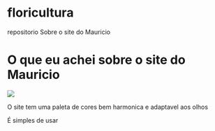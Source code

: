 # floricultura
repositorio Sobre o site do Mauricio
 <title>É um site cujo o objetivo e vender arranjos de flores</title>
 <h1>O que eu achei sobre o site do Mauricio</h1>
 <img src= "assets/img/flor7.png" alt:"imag" widht:"">
 <p>O site tem uma paleta de cores bem harmonica e adaptavel aos olhos</p>
 <div></div>
 <p>É simples de usar</p>
 
 
